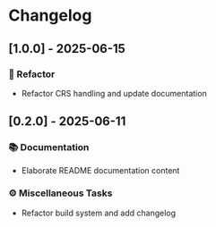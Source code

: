# Changelog

## [1.0.0] - 2025-06-15

### <!-- 2 -->🚜 Refactor

- Refactor CRS handling and update documentation

## [0.2.0] - 2025-06-11

### <!-- 3 -->📚 Documentation

- Elaborate README documentation content

### <!-- 7 -->⚙️ Miscellaneous Tasks

- Refactor build system and add changelog

